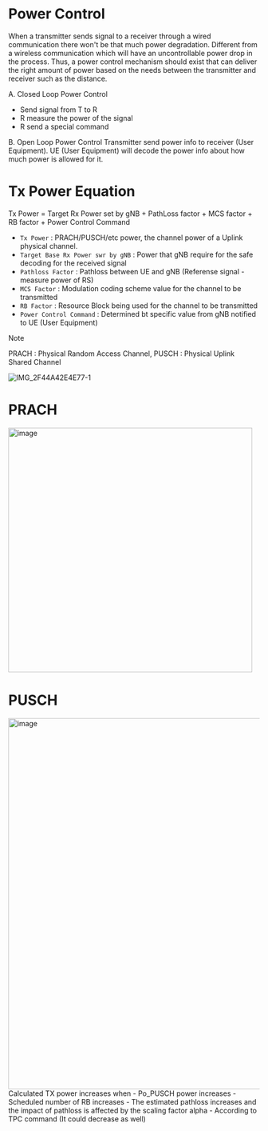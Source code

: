 # Power Control
When a transmitter sends signal to a receiver through a wired communication there won't be that much power degradation. Different from a wireless communication which will have an uncontrollable power drop in the process. Thus, a power control mechanism should exist that can deliver the right amount of power based on the needs between the transmitter and receiver such as the distance.

A. Closed Loop Power Control
  - Send signal from  T to R
  - R measure the power of the signal
  - R send a special command

B. Open Loop Power Control
Transmitter send power info to receiver (User Equipment). UE (User Equipment) will decode the power info about how much power is allowed for it.

# Tx Power Equation
Tx Power = Target Rx Power set by gNB + PathLoss factor + MCS factor + RB factor + Power Control Command

- `Tx Power` : PRACH/PUSCH/etc power, the channel power of a Uplink physical channel.
- `Target Base Rx Power swr by gNB` : Power that gNB require for the safe decoding for the received signal
- `Pathloss Factor` : Pathloss between UE and gNB (Referense signal - measure power of RS)
- `MCS Factor` : Modulation coding scheme value for the channel to be transmitted
- `RB Factor` : Resource Block being used for the channel to be transmitted
- `Power Control Command` : Determined bt specific value from gNB notified to UE (User Equipment)

>[!NOTE]
> PRACH : Physical Random Access Channel, PUSCH : Physical Uplink Shared Channel

![IMG_2F44A42E4E77-1](https://github.com/bmw-ece-ntust/internship/assets/123353805/48428f3a-559f-47bd-8c41-b00889fdc617)

# PRACH
<img width="489" alt="image" src="https://github.com/bmw-ece-ntust/internship/assets/123353805/9e7bea85-c4ec-4c34-8f09-a0b847204eab">

# PUSCH
<img width="742" alt="image" src="https://github.com/bmw-ece-ntust/internship/assets/123353805/dd54aedd-1c88-42e7-b4d8-f67e894d5a24">
Calculated TX power increases when 
- Po_PUSCH power increases
- Scheduled number of RB increases
- The estimated pathloss increases and the impact of pathloss is affected by the scaling factor alpha
- According to TPC command (It could decrease as well)








